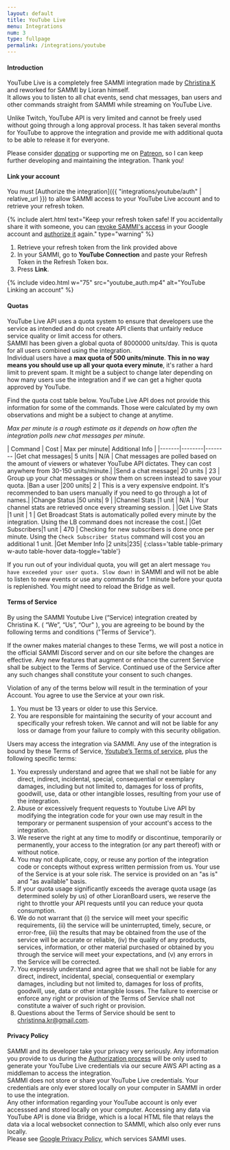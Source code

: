 ```yaml
---
layout: default
title: YouTube Live
menu: Integrations
num: 3
type: fullpage
permalink: /integrations/youtube
---
```


#### Introduction

YouTube Live is a completely free SAMMI integration made by [Christina K](https://github.com/christinna9031?tab=repositories) and reworked for SAMMI by Lioran himself.\
It allows you to listen to all chat events, send chat messages, ban users and other commands straight from SAMMI while streaming on YouTube Live.  

Unlike Twitch, YouTube API is very limited and cannot be freely used without going through a long approval process. It has taken several months for YouTube to approve the integration and provide me with additional quota to be able to release it for everyone.

Please consider [donating](https://sammi.solutions/donate) or supporting me on [Patreon](https://www.patreon.com/Christinna?fan_landing=true), so I can keep further developing and maintaining the integration. Thank you!  



#### Link your account

You must [Authorize the integration]({{ "integrations/youtube/auth" | relative_url }}) to allow SAMMI access to your YouTube Live account and to retrieve your refresh token. 

{% include alert.html text="Keep your refresh token safe! If you accidentally share it with someone, you can <a href='https://myaccount.google.com/permissions?continue=https%3A%2F%2Fmyaccount.google.com%2Fsecurity'>revoke SAMMI's access</a> in your Google account and <a href='/integrations/youtube/auth'>authorize it</a> again." type="warning" %} 

1. Retrieve your refresh token from the link provided above
2. In your SAMMI, go to **YouTube Connection** and paste your Refresh Token in the Refresh Token box. 
3. Press **Link**.

{% include video.html w="75" src="youtube_auth.mp4" alt="YouTube Linking an account" %}


#### Quotas

YouTube Live API uses a quota system to ensure that developers use the service as intended and do not create API clients that unfairly reduce service quality or limit access for others.\
SAMMI has been given a global quota of 8000000 units/day. This is quota for all users combined using the integration.\
Individual users have a **max quota of 500 units/minute**. **This in no way means you should use up all your quota every minute**, it's rather a hard limit to prevent spam. It might be a subject to change later depending on how many users use the integration and if we can get a higher quota approved by YouTube.  


Find the quota cost table below. YouTube Live API does not provide this information for some of the commands. Those were calculated by my own observations and might be a subject to change at anytime.  


*Max per minute is a rough estimate as it depends on how often the integration polls new chat messages per minute.*

| Command | Cost | Max per minute| Additional Info |
|-------|--------|--------
|Get chat messages|  5 units | N/A | Chat messages are polled based on the amount of viewers or whatever YouTube API dictates. They can cost anywhere from 30-150 units/minute.|
|Send a chat message| 20 units | 23 | Group up your chat messages or show them on screen instead to save your quota.
|Ban a user |200 units| 2 | This is a very expensive endpoint. It's recommended to ban users manually if you need to go through a lot of names.| 
|Change Status |50 units| 9 | 
|Channel Stats |1 unit | N/A | Your channel stats are retrieved once every streaming session. |
|Get Live Stats |1 unit | 1 | Get Broadcast Stats is automatically polled every minute by the integration. Using the LB command does not increase the cost.|
|Get Subscribers|1 unit | 470 | Checking for new subscribers is done once per minute. Using the `Check Subscriber Status` command will cost you an additional 1 unit.
|Get Member Info |2 units|235|
{:class='table table-primary w-auto table-hover data-toggle='table'} 

If you run out of your individual quota, you will get an alert message `You have exceeded your user quota. Slow down!` in SAMMI and will not be able to listen to new events or use any commands for 1 minute before your quota is replenished. You might need to reload the Bridge as well. 

#### Terms of Service 
By using the SAMMI Youtube Live (“Service) integration created by Christina K. ( “We”, “Us”, “Our" ), you are agreeing to be bound by the following terms and conditions ("Terms of Service").<br/>

If the owner makes material changes to these Terms, we will post a notice in the official SAMMI Discord server and on our site before the changes are effective. Any new features that augment or enhance the current Service shall be subject to the Terms of Service. Continued use of the Service after any such changes shall constitute your consent to such changes.<br/>

Violation of any of the terms below will result in the termination of your Account. You agree to use the Service at your own risk.

1. You must be 13 years or older to use this Service.
2. You are responsible for maintaining the security of your account and specifically your refresh token. We cannot and will not be liable for any loss or damage from your failure to comply with this security obligation.<br/>

Users may access the integration via SAMMI. Any use of the integration is bound by these Terms of Service, [Youtube’s Terms of service](https://www.youtube.com/t/terms), plus the following specific terms:

1. You expressly understand and agree that we shall not be liable for any direct, indirect, incidental, special, consequential or exemplary damages, including but not limited to, damages for loss of profits, goodwill, use, data or other intangible losses, resulting from your use of the integration.
2. Abuse or excessively frequent requests to Youtube Live API by modifying the integration code for your own use may result in the temporary or permanent suspension of your account's access to the integration.
3. We reserve the right at any time to modify or discontinue, temporarily or permanently, your access to the integration (or any part thereof) with or without notice.
4. You may not duplicate, copy, or reuse any portion of the integration code or concepts without express written permission from us.
Your use of the Service is at your sole risk. The service is provided on an "as is" and "as available" basis.
5. If your quota usage significantly exceeds the average quota usage (as determined solely by us) of other LioranBoard users, we reserve the right to throttle your API requests until you can reduce your quota consumption.
6. We do not warrant that (i) the service will meet your specific requirements, (ii) the service will be uninterrupted, timely, secure, or error-free, (iii) the results that may be obtained from the use of the service will be accurate or reliable, (iv) the quality of any products, services, information, or other material purchased or obtained by you through the service will meet your expectations, and (v) any errors in the Service will be corrected.
7. You expressly understand and agree that we shall not be liable for any direct, indirect, incidental, special, consequential or exemplary damages, including but not limited to, damages for loss of profits, goodwill, use, data or other intangible losses.
The failure to exercise or enforce any right or provision of the Terms of Service shall not constitute a waiver of such right or provision.
8. Questions about the Terms of Service should be sent to <a href='mailto&#58;ch&#114;is%74&#105;%6En%61&#37;2E&#107;r&#64;gma%6&#57;l&#46;co&#109;'>chri&#115;t&#105;n&#110;&#97;&#46;&#107;r&#64;g&#109;ail&#46;com</a>.


#### Privacy Policy
SAMMI and its developer take your privacy very seriously. Any information you provide to us during the [Authorization process](https://sammi.solutions/docs/integrations/youtube/auth) will be only used to generate your YouTube Live credentials via our secure AWS API acting as a middleman to access the integration.\
SAMMI does not store or share your YouTube Live credentials. Your credentials are only ever stored locally on your computer in SAMMI in order to use the integration.\
Any other information regarding your YouTube account is only ever accesssed and stored locally on your computer. Accessing any data via YouTube API is done via Bridge, which is a local HTML file that relays the data via a local websocket connection to SAMMI, which also only ever runs locally.\
Please see [Google Privacy Policy](https://policies.google.com/privacy), which services SAMMI uses.

